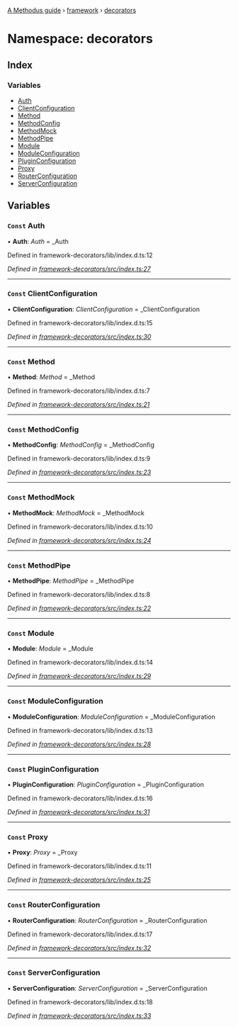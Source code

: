 [A Methodus guide](../README.md) › [framework](modules/framework/decorators/framework.md) › [decorators](framework.decorators.md)

# Namespace: decorators

## Index

### Variables

* [Auth](modules/framework/decorators/framework.decorators.md#const-auth)
* [ClientConfiguration](modules/framework/decorators/framework.decorators.md#const-clientconfiguration)
* [Method](modules/framework/decorators/framework.decorators.md#const-method)
* [MethodConfig](modules/framework/decorators/framework.decorators.md#const-methodconfig)
* [MethodMock](modules/framework/decorators/framework.decorators.md#const-methodmock)
* [MethodPipe](modules/framework/decorators/framework.decorators.md#const-methodpipe)
* [Module](modules/framework/decorators/framework.decorators.md#const-module)
* [ModuleConfiguration](modules/framework/decorators/framework.decorators.md#const-moduleconfiguration)
* [PluginConfiguration](modules/framework/decorators/framework.decorators.md#const-pluginconfiguration)
* [Proxy](modules/framework/decorators/framework.decorators.md#const-proxy)
* [RouterConfiguration](modules/framework/decorators/framework.decorators.md#const-routerconfiguration)
* [ServerConfiguration](modules/framework/decorators/framework.decorators.md#const-serverconfiguration)

## Variables

### `Const` Auth

• **Auth**: *Auth* = _Auth

Defined in framework-decorators/lib/index.d.ts:12

*Defined in [framework-decorators/src/index.ts:27](modules/framework/decorators/https://github.com/nodulusteam/methodus.dev/blob/0650919/modules/framework/framework-decorators/src/index.ts#L27)*

___

### `Const` ClientConfiguration

• **ClientConfiguration**: *ClientConfiguration* = _ClientConfiguration

Defined in framework-decorators/lib/index.d.ts:15

*Defined in [framework-decorators/src/index.ts:30](modules/framework/decorators/https://github.com/nodulusteam/methodus.dev/blob/0650919/modules/framework/framework-decorators/src/index.ts#L30)*

___

### `Const` Method

• **Method**: *Method* = _Method

Defined in framework-decorators/lib/index.d.ts:7

*Defined in [framework-decorators/src/index.ts:21](modules/framework/decorators/https://github.com/nodulusteam/methodus.dev/blob/0650919/modules/framework/framework-decorators/src/index.ts#L21)*

___

### `Const` MethodConfig

• **MethodConfig**: *MethodConfig* = _MethodConfig

Defined in framework-decorators/lib/index.d.ts:9

*Defined in [framework-decorators/src/index.ts:23](modules/framework/decorators/https://github.com/nodulusteam/methodus.dev/blob/0650919/modules/framework/framework-decorators/src/index.ts#L23)*

___

### `Const` MethodMock

• **MethodMock**: *MethodMock* = _MethodMock

Defined in framework-decorators/lib/index.d.ts:10

*Defined in [framework-decorators/src/index.ts:24](modules/framework/decorators/https://github.com/nodulusteam/methodus.dev/blob/0650919/modules/framework/framework-decorators/src/index.ts#L24)*

___

### `Const` MethodPipe

• **MethodPipe**: *MethodPipe* = _MethodPipe

Defined in framework-decorators/lib/index.d.ts:8

*Defined in [framework-decorators/src/index.ts:22](modules/framework/decorators/https://github.com/nodulusteam/methodus.dev/blob/0650919/modules/framework/framework-decorators/src/index.ts#L22)*

___

### `Const` Module

• **Module**: *Module* = _Module

Defined in framework-decorators/lib/index.d.ts:14

*Defined in [framework-decorators/src/index.ts:29](modules/framework/decorators/https://github.com/nodulusteam/methodus.dev/blob/0650919/modules/framework/framework-decorators/src/index.ts#L29)*

___

### `Const` ModuleConfiguration

• **ModuleConfiguration**: *ModuleConfiguration* = _ModuleConfiguration

Defined in framework-decorators/lib/index.d.ts:13

*Defined in [framework-decorators/src/index.ts:28](modules/framework/decorators/https://github.com/nodulusteam/methodus.dev/blob/0650919/modules/framework/framework-decorators/src/index.ts#L28)*

___

### `Const` PluginConfiguration

• **PluginConfiguration**: *PluginConfiguration* = _PluginConfiguration

Defined in framework-decorators/lib/index.d.ts:16

*Defined in [framework-decorators/src/index.ts:31](modules/framework/decorators/https://github.com/nodulusteam/methodus.dev/blob/0650919/modules/framework/framework-decorators/src/index.ts#L31)*

___

### `Const` Proxy

• **Proxy**: *Proxy* = _Proxy

Defined in framework-decorators/lib/index.d.ts:11

*Defined in [framework-decorators/src/index.ts:25](modules/framework/decorators/https://github.com/nodulusteam/methodus.dev/blob/0650919/modules/framework/framework-decorators/src/index.ts#L25)*

___

### `Const` RouterConfiguration

• **RouterConfiguration**: *RouterConfiguration* = _RouterConfiguration

Defined in framework-decorators/lib/index.d.ts:17

*Defined in [framework-decorators/src/index.ts:32](modules/framework/decorators/https://github.com/nodulusteam/methodus.dev/blob/0650919/modules/framework/framework-decorators/src/index.ts#L32)*

___

### `Const` ServerConfiguration

• **ServerConfiguration**: *ServerConfiguration* = _ServerConfiguration

Defined in framework-decorators/lib/index.d.ts:18

*Defined in [framework-decorators/src/index.ts:33](modules/framework/decorators/https://github.com/nodulusteam/methodus.dev/blob/0650919/modules/framework/framework-decorators/src/index.ts#L33)*
